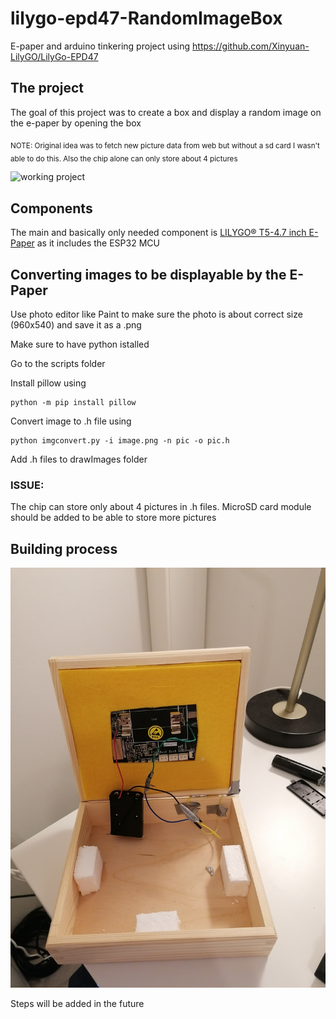 # lilygo-epd47-RandomImageBox

E-paper and arduino tinkering project using https://github.com/Xinyuan-LilyGO/LilyGo-EPD47

## The project
The goal of this project was to create a box and display a random image on the e-paper by opening the box

<sub>NOTE: Original idea was to fetch new picture data from web but without a sd card I wasn't able to do this. Also the chip alone can only store about 4 pictures</sub>

![working project](https://github.com/hasub0b/lilygo-epd47-RandomImageBox/blob/main/project%20pictures/ezgif.com-gif-maker.gif)

## Components
The main and basically only needed component is [LILYGO® T5-4.7 inch E-Paper](https://pages.github.com/](http://www.lilygo.cn/prod_view.aspx?TypeId=50061&Id=1384&FId=t3:50061:3)) as it includes the ESP32 MCU 

## Converting images to be displayable by the E-Paper

Use photo editor like Paint to make sure the photo is about correct size (960x540) and save it as a .png

Make sure to have python istalled

Go to the scripts folder

Install pillow using
```
python -m pip install pillow
```
Convert image to .h file using

```
python imgconvert.py -i image.png -n pic -o pic.h
```
Add .h files to drawImages folder

### ISSUE:
The chip can store only about 4 pictures in .h files. MicroSD card module should be added to be able to store more pictures

## Building process

![Cicuit](https://github.com/hasub0b/lilygo-epd47-RandomImageBox/blob/main/project%20pictures/IMG_20221218_152951.jpg)

Steps will be added in the future
